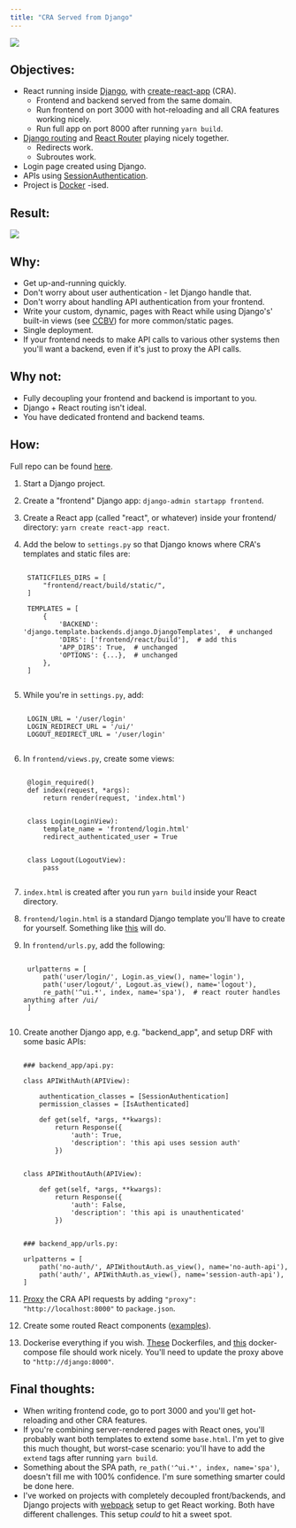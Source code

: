 ```yaml
---
title: "CRA Served from Django"
---
```


![](/static/images/django-react.png)

## Objectives:
- React running inside [Django](https://www.djangoproject.com/), with [create-react-app](https://create-react-app.dev/) (CRA).
    - Frontend and backend served from the same domain.
    - Run frontend on port 3000 with hot-reloading and all CRA features working nicely.
    - Run full app on port 8000 after running `yarn build`.
- [Django routing](https://docs.djangoproject.com/en/3.1/topics/http/urls/) and [React Router](https://reactrouter.com/web/) 
playing nicely together.
    - Redirects work.
    - Subroutes work.
- Login page created using Django.
- APIs using [SessionAuthentication](https://www.django-rest-framework.org/api-guide/authentication/#sessionauthentication).
- Project is [Docker](https://www.docker.com/) -ised.

## Result:
![](/static/images/django-react-demo.gif)

## Why:
- Get up-and-running quickly.
- Don't worry about user authentication - let Django handle that.
- Don't worry about handling API authentication from your frontend.
- Write your custom, dynamic, pages with React while using Django's' built-in 
views (see [CCBV](https://ccbv.co.uk/)) for more common/static pages.
- Single deployment.
- If your frontend needs to make API calls to various other systems then you'll want a backend, even if it's just to 
proxy the API calls.

## Why not:
- Fully decoupling your frontend and backend is important to you.
- Django + React routing isn't ideal.
- You have dedicated frontend and backend teams.

## How:

Full repo can be found [here](https://github.com/ahmedaljawahiry/django_react_routing).

1. Start a Django project.
2. Create a "frontend" Django app: `django-admin startapp frontend`.
3. Create a React app (called "react", or whatever) inside your frontend/ directory: `yarn create react-app react`.
4. Add the below to `settings.py` so that Django knows where CRA's templates and static files are:
    <pre><code>
    STATICFILES_DIRS = [
        "frontend/react/build/static/",
    ]
    
    TEMPLATES = [
        {
            'BACKEND': 'django.template.backends.django.DjangoTemplates',  # unchanged
            'DIRS': ['frontend/react/build'],  # add this
            'APP_DIRS': True,  # unchanged
            'OPTIONS': {...},  # unchanged
        },
    ]
    </code></pre>
5. While you're in `settings.py`, add:
    <pre><code>
    LOGIN_URL = '/user/login'
    LOGIN_REDIRECT_URL = '/ui/'
    LOGOUT_REDIRECT_URL = '/user/login'
    </code></pre>
6. In `frontend/views.py`, create some views:
    <pre><code>
    @login_required()
    def index(request, *args):
        return render(request, 'index.html')
    
    
    class Login(LoginView):
        template_name = 'frontend/login.html'
        redirect_authenticated_user = True
    
    
    class Logout(LogoutView):
        pass
    </code></pre>
7. `index.html` is created after you run `yarn build` inside your React directory.
8. `frontend/login.html` is a standard Django template you'll have to create for yourself. Something like 
<a href="https://github.com/ahmedaljawahiry/django_react_routing/blob/master/frontend/templates/frontend/login.html" target="_blank" rel="noopener">this<a/>
will do.
9. In `frontend/urls.py`, add the following:
    <pre><code>
    urlpatterns = [
        path('user/login/', Login.as_view(), name='login'),
        path('user/logout/', Logout.as_view(), name='logout'),
        re_path('^ui.*', index, name='spa'),  # react router handles anything after /ui/
    ]
    </code></pre>
10. Create another Django app, e.g. "backend_app", and setup DRF with some basic APIs:
    <pre><code>
    ### backend_app/api.py:
    
    class APIWithAuth(APIView):
    
        authentication_classes = [SessionAuthentication]
        permission_classes = [IsAuthenticated]
    
        def get(self, *args, **kwargs):
            return Response({
                'auth': True,
                'description': 'this api uses session auth'
            })
    
    
    class APIWithoutAuth(APIView):
    
        def get(self, *args, **kwargs):
            return Response({
                'auth': False,
                'description': 'this api is unauthenticated'
            })
    </code></pre>
    
    <pre><code>
    ### backend_app/urls.py:
    
    urlpatterns = [
        path('no-auth/', APIWithoutAuth.as_view(), name='no-auth-api'),
        path('auth/', APIWithAuth.as_view(), name='session-auth-api'),
    ]
    </code></pre>
11. [Proxy](https://create-react-app.dev/docs/proxying-api-requests-in-development/) the CRA API requests by
adding `"proxy": "http://localhost:8000"` to `package.json`.
12. Create some routed React components ([examples](https://github.com/ahmedaljawahiry/django_react_routing/tree/master/frontend/react/src)).
13. Dockerise everything if you wish. [These](https://github.com/ahmedaljawahiry/django_react_routing/tree/master/docker)
Dockerfiles, and [this](https://github.com/ahmedaljawahiry/django_react_routing/blob/master/docker-compose.yml) docker-compose
file should work nicely. You'll need to update the proxy above to `"http://django:8000"`.

## Final thoughts:
- When writing frontend code, go to port 3000 and you'll get hot-reloading and other CRA features.
- If you're combining server-rendered pages with React ones, you'll probably want both templates to
extend some `base.html`. I'm yet to give this much thought, but worst-case scenario: you'll
have to add the `extend` tags after running `yarn build`.
- Something about the SPA path, `re_path('^ui.*', index, name='spa')`, doesn't fill me with 100% confidence.
I'm sure something smarter could be done here.
- I've worked on projects with completely decoupled front/backends, and Django projects with
[webpack](https://webpack.js.org/) setup to get React working. Both have different challenges. This setup <i>could</i> 
to hit a sweet spot.
